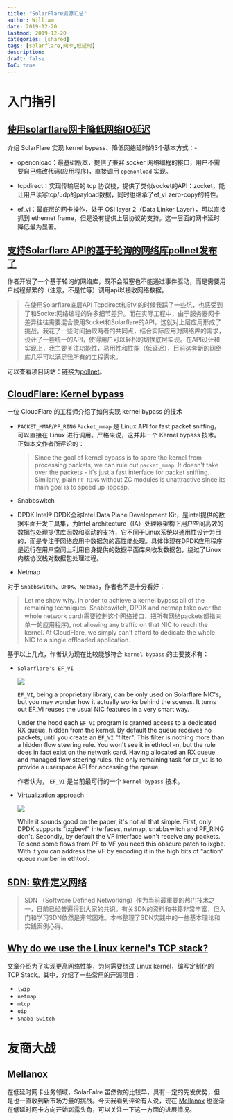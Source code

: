 ```yaml
---
title: "SolarFlare资源汇总"
author: William
date: 2019-12-20
lastmod: 2019-12-20
categories: [shared]
tags: [solarflare,网卡,低延时]
description: 
draft: false
ToC: true
---
```


# 入门指引

## [使用solarflare网卡降低网络IO延迟](https://zhuanlan.zhihu.com/p/59242346)

介绍 SolarFlare 实现 kernel bypass、降低网络延时的3个基本方式：-

- openonload：最基础版本，提供了兼容 socker 网络编程的接口，用户不需要自己修改代码(应用程序)，直接调用 `openonload` 实现。

- tcpdirect：实现传输层的 tcp 协议栈，提供了类似socket的API：zocket，能让用户读写tcp/udp的payload数据，同时也继承了ef_vi zero-copy的特性。

- ef_vi：最底层的网卡操作，处于 OSI layer 2（Data Linker Layer），可以直接抓到 ethernet frame，但是没有提供上层协议的支持。这一层面的网卡延时降低最为显著。

## [支持Solarflare API的基于轮询的网络库pollnet发布了](https://zhuanlan.zhihu.com/p/66485526)

作者开发了一个基于轮询的网络库，既不会阻塞也不能通过事件驱动，而是需要用户线程频繁的（注意，不是忙等）调用api以接收网络数据。

> 在使用Solarflare底层API Tcpdirect和Efvi的时候我踩了一些坑，也感受到了和Socket网络编程的许多细节差异。而在实际工程中，由于服务器网卡差异往往需要混合使用Socket和Solarflare的API，这就对上层应用形成了挑战。我花了一些时间抽取两者的共同点，结合实际应用对网络库的需求，设计了一套统一的API，使得用户可以轻松的切换底层实现。在API设计和实现上，我主要关注功能性，易用性和性能（低延迟），目前这套新的网络库几乎可以满足我所有的工程需求。

可以查看项目网站：链接为[pollnet](https://link.zhihu.com/?target=https%3A//github.com/MengRao/pollnet)。

## [CloudFlare: Kernel bypass](https://blog.cloudflare.com/kernel-bypass/)

一位 CloudFlare 的工程师介绍了如何实现 kernel bypass 的技术

- `PACKET_MMAP`/`PF_RING`
    `Packet_mmap` 是  Linux API for fast packet sniffing，可以直接在 Linux 进行调用。严格来说，这并非一个 Kernel bypass 技术。正如本文作者所评论的：

    > Since the goal of kernel bypass is to spare the kernel from processing packets, we can rule out `packet_mmap`. It doesn't take over the packets - it's just a fast interface for packet sniffing. Similarly, plain `PF_RING` without ZC modules is unattractive since its main goal is to speed up libpcap.

- Snabbswitch

- DPDK
    Intel® DPDK全称Intel Data Plane Development Kit，是intel提供的数据平面开发工具集，为Intel architecture（IA）处理器架构下用户空间高效的数据包处理提供库函数和驱动的支持，它不同于Linux系统以通用性设计为目的，而是专注于网络应用中数据包的高性能处理。具体体现在DPDK应用程序是运行在用户空间上利用自身提供的数据平面库来收发数据包，绕过了Linux内核协议栈对数据包处理过程。

- Netmap

对于 `Snabbswitch`、`DPDK`、`Netmap`，作者也不是十分看好：

> Let me show why. In order to achieve a kernel bypass all of the remaining techniques: Snabbswitch, DPDK and netmap take over the whole network card(需要控制这个网络接口，把所有网络packets都指向单一的应用程序), not allowing any traffic on that NIC to reach the kernel. At CloudFlare, we simply can't afford to dedicate the whole NIC to a single offloaded application.

基于以上几点，作者认为现在比较能够符合 `kernel bypass` 的主要技术有：

- `Solarflare's EF_VI`
    
    ![](/images/2019-12-20-SolarFlare资源汇总/efvi-model.png)

    `EF_VI`, being a proprietary library, can be only used on Solarflare NIC's, but you may wonder how it actually works behind the scenes. It turns out EF_VI reuses the usual NIC features in a very smart way.

    Under the hood each `EF_VI` program is granted access to a dedicated RX queue, hidden from the kernel. By default the queue receives no packets, until you create an `EF_VI` "filter". This filter is nothing more than a hidden flow steering rule. You won't see it in ethtool -n, but the rule does in fact exist on the network card. Having allocated an RX queue and managed flow steering rules, the only remaining task for `EF_VI` is to provide a userspace API for accessing the queue.

    作者认为， `EF_VI` 是当前最可行的一个 `kernel bypass` 技术。

- Virtualization approach
    
    ![](/images/2019-12-20-SolarFlare资源汇总/virt-model.png)

    While it sounds good on the paper, it's not all that simple. First, only DPDK supports "ixgbevf" interfaces, netmap, snabbswitch and PF_RING don't. Secondly, by default the VF interface won't receive any packets. To send some flows from PF to VF you need this obscure patch to ixgbe. With it you can address the VF by encoding it in the high bits of "action" queue number in ethtool.                                                                                                                                                                                          
## [SDN: 软件定义网络](https://tonydeng.github.io/sdn-handbook/)

> SDN （Software Defined Networking）作为当前最重要的热门技术之一，目前已经普遍得到大家的共识。有关SDN的资料和书籍非常丰富，但入门和学习SDN依然是非常困难。本书整理了SDN实践中的一些基本理论和实践案例心得。

## [Why do we use the Linux kernel's TCP stack?](https://jvns.ca/blog/2016/06/30/why-do-we-use-the-linux-kernels-tcp-stack/)

文章介绍为了实现更高网络性能，为何需要绕过 Linux kernel，编写定制化的 TCP Stack。其中，介绍了一些常用的开源项目：

- `lwip`
- `netmap`
- `mtcp`
- `uip`
- `Snabb Switch`


# 友商大战

## Mellanox

在低延时网卡业务领域，SolarFalre 虽然做的比较早，具有一定的先发优势，但是也一直收到新市场力量的挑战。今天我看到评论有人说，现在 [Mellanox](https://cn.mellanox.com/solutions/fsi/) 也逐渐在低延时网卡方向开始崭露头角，可以关注一下这一方面的进展情况。
